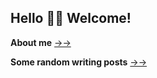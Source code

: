 ## Hello 👋🏻 Welcome!

**About me**  [→→](https://noblegasss.github.io/about/)

**Some random writing posts** [→→](https://noblegasss.github.io/categories/)





